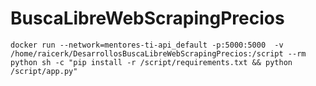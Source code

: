 # BuscaLibreWebScrapingPrecios


```shell
docker run --network=mentores-ti-api_default -p:5000:5000  -v /home/raicerk/DesarrollosBuscaLibreWebScrapingPrecios:/script --rm python sh -c "pip install -r /script/requirements.txt && python /script/app.py"
```